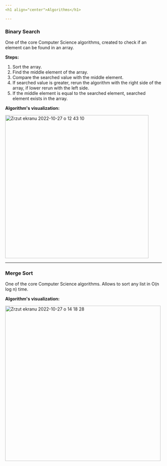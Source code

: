 ```yaml
---
<h1 align="center">Algorithms</h1>

---
```


### Binary Search
One of the core Computer Science algorithms, created to check if an element can be found in an array.

**Steps:**
1. Sort the array.
2. Find the middle element of the array.
3. Compare the searched value with the middle element.
4. If searched value is greater, rerun the algorithm with the right side of the array, if lower rerun with the left side.
5. If the middle element is equal to the searched element, searched element exists in the array.

**Algorithm's visualization:**

<img width="461" alt="Zrzut ekranu 2022-10-27 o 12 43 10" src="https://user-images.githubusercontent.com/71928772/198264215-b7097347-8d6f-417f-acd1-ce1f32a14e82.png">


---
### Merge Sort

One of the core Computer Science algorithms. Allows to sort any list in O(n log n) time.

**Algorithm's visualization:**

<img width="500" alt="Zrzut ekranu 2022-10-27 o 14 18 28" src="https://user-images.githubusercontent.com/71928772/198282232-fe917a64-d35a-4f5f-a9e9-e26a1629a100.png">


